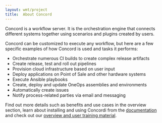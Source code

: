 ```yaml
---
layout: wmt/project
title:  About Concord
---
```


Concord is a workflow server. It is the orchestration engine that connects
different systems together using scenarios and plugins created by
users.

Concord can be customized to execute any workflow, but here are a
few specific examples of how Concord is used and tasks it performs:

- Orchestrate numerous CI builds to create complex release artifacts
- Create release, test and roll out pipelines
- Provision cloud infrastructure based on user input
- Deploy applications on Point of Sale and other hardware systems
- Execute Ansible playbooks
- Create, deploy and update OneOps assemblies and environments
- Automatically create issues
- Notify process-related parties via email and messaging

Find out more details such as benefits and use cases in the overview section,
learn about installing and using Concordi from the [documentation](./docs/index.html) and
check out our [overview and user training material](./training.html).


